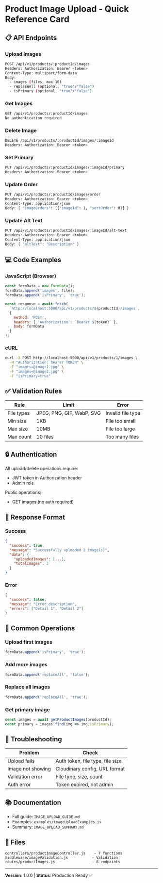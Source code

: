 # Product Image Upload - Quick Reference Card

## 📋 API Endpoints

### Upload Images
```bash
POST /api/v1/products/:productId/images
Headers: Authorization: Bearer <token>
Content-Type: multipart/form-data
Body:
  - images (files, max 10)
  - replaceAll (optional, "true"/"false")
  - isPrimary (optional, "true"/"false")
```

### Get Images
```bash
GET /api/v1/products/:productId/images
No authentication required
```

### Delete Image
```bash
DELETE /api/v1/products/:productId/images/:imageId
Headers: Authorization: Bearer <token>
```

### Set Primary
```bash
PUT /api/v1/products/:productId/images/:imageId/primary
Headers: Authorization: Bearer <token>
```

### Update Order
```bash
PUT /api/v1/products/:productId/images/order
Headers: Authorization: Bearer <token>
Content-Type: application/json
Body: { "imageOrders": [{"imageId": 1, "sortOrder": 0}] }
```

### Update Alt Text
```bash
PUT /api/v1/products/:productId/images/:imageId/alt-text
Headers: Authorization: Bearer <token>
Content-Type: application/json
Body: { "altText": "Description" }
```

## 💻 Code Examples

### JavaScript (Browser)
```javascript
const formData = new FormData();
formData.append('images', file);
formData.append('isPrimary', 'true');

const response = await fetch(
  `http://localhost:5000/api/v1/products/${productId}/images`,
  {
    method: 'POST',
    headers: { 'Authorization': `Bearer ${token}` },
    body: formData
  }
);
```

### cURL
```bash
curl -X POST http://localhost:5000/api/v1/products/1/images \
  -H "Authorization: Bearer TOKEN" \
  -F "images=@image1.jpg" \
  -F "images=@image2.jpg" \
  -F "isPrimary=true"
```

## ✅ Validation Rules

| Rule | Limit | Error |
|------|-------|-------|
| File types | JPEG, PNG, GIF, WebP, SVG | Invalid file type |
| Min size | 1KB | File too small |
| Max size | 10MB | File too large |
| Max count | 10 files | Too many files |

## 🔒 Authentication

All upload/delete operations require:
- JWT token in Authorization header
- Admin role

Public operations:
- GET images (no auth required)

## 📝 Response Format

### Success
```json
{
  "success": true,
  "message": "Successfully uploaded 2 image(s)",
  "data": {
    "uploadedImages": [...],
    "totalImages": 2
  }
}
```

### Error
```json
{
  "success": false,
  "message": "Error description",
  "errors": ["Detail 1", "Detail 2"]
}
```

## 🎯 Common Operations

### Upload first images
```javascript
formData.append('isPrimary', 'true');
```

### Add more images
```javascript
formData.append('replaceAll', 'false');
```

### Replace all images
```javascript
formData.append('replaceAll', 'true');
```

### Get primary image
```javascript
const images = await getProductImages(productId);
const primary = images.find(img => img.isPrimary);
```

## 🐛 Troubleshooting

| Problem | Check |
|---------|-------|
| Upload fails | Auth token, file type, file size |
| Image not showing | Cloudinary config, URL format |
| Validation error | File type, size, count |
| Auth error | Token expired, not admin |

## 📚 Documentation

- Full guide: `IMAGE_UPLOAD_GUIDE.md`
- Examples: `examples/imageUploadExamples.js`
- Summary: `IMAGE_UPLOAD_SUMMARY.md`

## 🔗 Files

```
controllers/productImageController.js    - 7 functions
middleware/imageValidation.js           - Validation
routes/productImages.js                 - 8 endpoints
```

---

**Version**: 1.0.0 | **Status**: Production Ready ✅